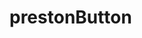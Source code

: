 # prestonButton
 
<a href="https://github.com/prestonButton/prestonButton/blob/main/devcard.svg" width="400" alt="Preston Button's Dev Card"/></a>

